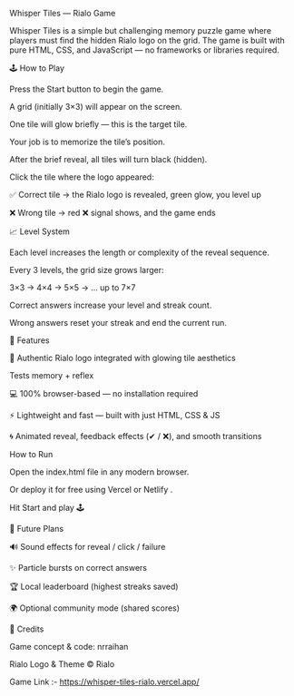 Whisper Tiles — Rialo Game

Whisper Tiles is a simple but challenging memory puzzle game where players must find the hidden Rialo logo on the grid.
The game is built with pure HTML, CSS, and JavaScript — no frameworks or libraries required.

🕹️ How to Play

Press the Start button to begin the game.

A grid (initially 3×3) will appear on the screen.

One tile will glow briefly — this is the target tile.

Your job is to memorize the tile’s position.

After the brief reveal, all tiles will turn black (hidden).

Click the tile where the logo appeared:

✅ Correct tile → the Rialo logo is revealed, green glow, you level up

❌ Wrong tile → red ❌ signal shows, and the game ends

📈 Level System

Each level increases the length or complexity of the reveal sequence.

Every 3 levels, the grid size grows larger:

3×3 → 4×4 → 5×5 → … up to 7×7

Correct answers increase your level and streak count.

Wrong answers reset your streak and end the current run.

🌟 Features

🎨 Authentic Rialo logo integrated with glowing tile aesthetics

Tests memory + reflex

💻 100% browser-based — no installation required

⚡ Lightweight and fast — built with just HTML, CSS & JS

🌀 Animated reveal, feedback effects (✔ / ❌), and smooth transitions

How to Run

Open the index.html file in any modern browser.

Or deploy it for free using Vercel
 or Netlify
.

Hit Start and play 🕹️

📝 Future Plans

🔊 Sound effects for reveal / click / failure

✨ Particle bursts on correct answers

🏆 Local leaderboard (highest streaks saved)

🌍 Optional community mode (shared scores)

🧠 Credits

Game concept & code: nrraihan

Rialo Logo & Theme © Rialo


Game Link :- https://whisper-tiles-rialo.vercel.app/
